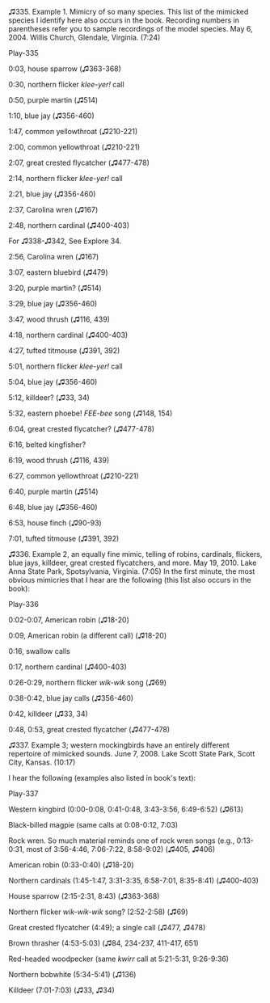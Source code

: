 ♫335. Example 1. Mimicry of so many species. This list of the mimicked
species I identify here also occurs in the book. Recording numbers in
parentheses refer you to sample recordings of the model species. May 6,
2004. Willis Church, Glendale, Virginia. (7:24)

Play-335

0:03, house sparrow (♫363-368)

0:30, northern flicker *klee-yer!* call

0:50, purple martin (♫514)

1:10, blue jay (♫356-460)

1:47, common yellowthroat (♫210-221)

2:00, common yellowthroat (♫210-221)

2:07, great crested flycatcher (♫477-478)

2:14, northern flicker *klee-yer!* call

2:21, blue jay (♫356-460)

2:37, Carolina wren (♫167)

2:48, northern cardinal (♫400-403)

For ♫338-♫342, See Explore 34.

2:56, Carolina wren (♫167)

3:07, eastern bluebird (♫479)

3:20, purple martin? (♫514)

3:29, blue jay (♫356-460)

3:47, wood thrush (♫116, 439)

4:18, northern cardinal (♫400-403)

4:27, tufted titmouse (♫391, 392)

5:01, northern flicker *klee-yer!* call

5:04, blue jay (♫356-460)

5:12, killdeer? (♫33, 34)

5:32, eastern phoebe! *FEE-bee* song (♫148, 154)

6:04, great crested flycatcher? (♫477-478)

6:16, belted kingfisher?

6:19, wood thrush (♫116, 439)

6:27, common yellowthroat (♫210-221)

6:40, purple martin (♫514)

6:48, blue jay (♫356-460)

6:53, house finch (♫90-93)

7:01, tufted titmouse (♫391, 392)

♫336. Example 2, an equally fine mimic, telling of robins, cardinals,
flickers, blue jays, killdeer, great crested flycatchers, and more. May
19, 2010. Lake Anna State Park, Spotsylvania, Virginia. (7:05) In the
first minute, the most obvious mimicries that I hear are the following
(this list also occurs in the book):

Play-336

0:02-0:07, American robin (♫18-20)

0:09, American robin (a different call) (♫18-20)

0:16, swallow calls

0:17, northern cardinal (♫400-403)

0:26-0:29, northern flicker *wik-wik* song (♫69)

0:38-0:42, blue jay calls (♫356-460)

0:42, killdeer (♫33, 34)

0:48, 0:53, great crested flycatcher (♫477-478)

♫337. Example 3; western mockingbirds have an entirely different
repertoire of mimicked sounds. June 7, 2008. Lake Scott State Park,
Scott City, Kansas. (10:17)

I hear the following (examples also listed in book's text):

Play-337

Western kingbird (0:00-0:08, 0:41-0:48, 3:43-3:56, 6:49-6:52) (♫613)

Black-billed magpie (same calls at 0:08-0:12, 7:03)

Rock wren. So much material reminds one of rock wren songs (e.g.,
0:13-0:31, most of 3:56-4:46, 7:06-7:22, 8:58-9:02) (♫405, ♫406)

American robin (0:33-0:40) (♫18-20)

Northern cardinals (1:45-1:47, 3:31-3:35, 6:58-7:01, 8:35-8:41)
(♫400-403)

House sparrow (2:15-2:31, 8:43) (♫363-368)

Northern flicker *wik-wik-wik* song? (2:52-2:58) (♫69)

Great crested flycatcher (4:49); a single call (♫477, ♫478)

Brown thrasher (4:53-5:03) (♫84, 234-237, 411-417, 651)

Red-headed woodpecker (same *kwirr* call at 5:21-5:31, 9:26-9:36)

Northern bobwhite (5:34-5:41) (♫136)

Killdeer (7:01-7:03) (♫33, ♫34)


